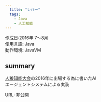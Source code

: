 ```yaml
---
  title: "レバー"
  tags:
    - Java  
    - 人工知能
---
```


作成日:2016年 7〜8月  
使用言語:  Java  
動作環境:  JavaVM

## summary  
[人狼知能大会](http://aiwolf.org/)の2016年に出場する為に書いたAI  
エージェントシステムによる実装

URL: 非公開